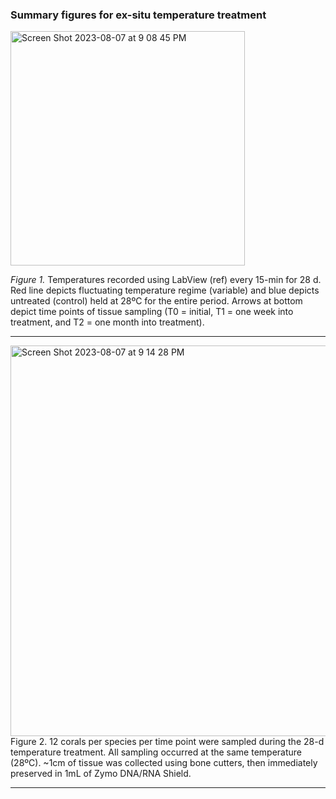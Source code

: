 ### Summary figures for ex-situ temperature treatment

<img width="375" alt="Screen Shot 2023-08-07 at 9 08 45 PM" src="https://github.com/ademerlis/temperaturevariability2023/assets/56000927/998286ae-9b02-4862-96e1-126479438f6b">

*Figure 1.* Temperatures recorded using LabView (ref) every 15-min for 28 d. Red line depicts fluctuating temperature regime (variable) and blue depicts untreated (control) held at 28ºC for the entire period. Arrows at bottom depict time points of tissue sampling (T0 = initial, T1 = one week into treatment, and T2 = one month into treatment). 

_________________

<img width="625" alt="Screen Shot 2023-08-07 at 9 14 28 PM" src="https://github.com/ademerlis/temperaturevariability2023/assets/56000927/c5191154-b2a9-4283-b603-c6657f3814ac">
Figure 2. 12 corals per species per time point were sampled during the 28-d temperature treatment. All sampling occurred at the same temperature (28ºC). ~1cm of tissue was collected using bone cutters, then immediately preserved in 1mL of Zymo DNA/RNA Shield.

________________

